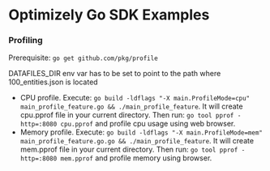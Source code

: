 # Optimizely Go SDK Examples

### Profiling
Prerequisite: `go get github.com/pkg/profile`

DATAFILES_DIR env var has to be set to point to the path where 100_entities.json is located

* CPU profile. Execute: `go build -ldflags "-X main.ProfileMode=cpu" main_profile_feature.go && ./main_profile_feature`. It will create cpu.pprof file in your current directory. Then run: `go tool pprof -http=:8080 cpu.pprof` and profile cpu usage using web browser.
* Memory profile. Execute: `go build -ldflags "-X main.ProfileMode=mem" main_profile_feature.go.go && ./main_profile_feature`. It will create mem.pprof file in your current directory. Then run: `go tool pprof -http=:8080 mem.pprof` and profile memory using browser.
